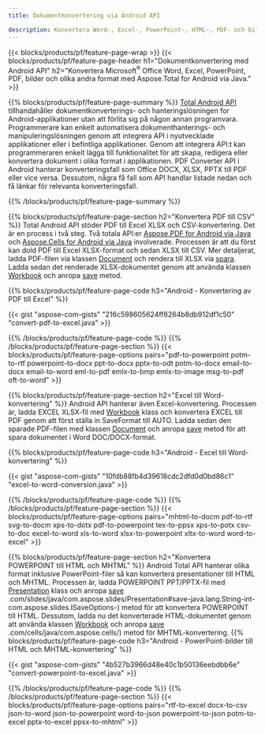 ```yaml
---
title: Dokumentkonvertering via Android API 

description: Konvertera Word-, Excel-, PowerPoint-, HTML-, PDF- och bildformat med Android-konverterings-API. Android konverterar Office docx, xlsx, pptx till PDF. 
---
```


{{< blocks/products/pf/feature-page-wrap >}}
{{< blocks/products/pf/feature-page-header h1="Dokumentkonvertering med Android API" h2="Konvertera Microsoft<sup>&reg;</sup> Office Word, Excel, PowerPoint, PDF, bilder och olika andra format med Aspose.Total for Android via Java." >}}

{{% blocks/products/pf/feature-page-summary %}}
[Total Android API](https://products.aspose.com/total/android-java/) tillhandahåller dokumentkonverterings- och hanteringslösningen for Android-applikationer utan att förlita sig på någon annan programvara. Programmerare kan enkelt automatisera dokumenthanterings- och manipuleringslösningen genom att integrera API i nyutvecklade applikationer eller i befintliga applikationer. Genom att integrera API:t kan programmeraren enkelt lägga till funktionalitet för att skapa, redigera eller konvertera dokument i olika format i applikationen. PDF Converter API i Android hanterar konverteringsfall som Office DOCX, XLSX, PPTX till PDF eller vice versa. Dessutom, några få fall som API handlar listade nedan och få länkar för relevanta konverteringsfall. 

{{% /blocks/products/pf/feature-page-summary  %}}

{{% blocks/products/pf/feature-page-section  h2="Konvertera PDF till CSV" %}}
Total Android API stöder PDF till Excel XLSX och CSV-konvertering. Det är en process i två steg. Två totala API:er [Aspose.PDF for Android via Java](https://products.aspose.com/pdf/android-java/) och [Aspose.Cells for Android via Java](https://products.aspose.com/cells/android-java/) involverade. Processen är att du först kan dold PDF till Excel XLSX-format och sedan XLSX till CSV. Mer detaljerat, ladda PDF-filen via klassen [Document](https://reference.aspose.com/pdf/java/com.aspose.pdf/Document) och rendera till XLSX via [spara](https://reference.aspose.com/pdf/java/com.aspose.pdf/Document#save-java.lang.String-com.aspose.pdf.SaveOptions-). Ladda sedan det renderade XLSX-dokumentet genom att använda klassen [Workbook](https://reference.aspose.com/cells/java/com.aspose.cells/Workbook) och anropa [save](https://reference.aspose.com/cells/java/com.aspose.cells/workbook#save(java.lang.String,%20com.aspose.cells.SaveOptions)) metod.

{{% blocks/products/pf/feature-page-code h3="Android - Konvertering av PDF till Excel" %}}

{{< gist "aspose-com-gists" "216c598605624ff6264b8db912df1c50" "convert-pdf-to-excel.java" >}}

{{% /blocks/products/pf/feature-page-code  %}}
{{% /blocks/products/pf/feature-page-section %}}
{{< blocks/products/pf/feature-page-options pairs="pdf-to-powerpoint potm-to-rtf powerpoint-to-docx ppt-to-docx pptx-to-odt potm-to-docx email-to-docx email-to-word eml-to-pdf emlx-to-bmp emlx-to-image msg-to-pdf oft-to-word" >}}


{{% blocks/products/pf/feature-page-section  h2="Excel till Word-konvertering" %}}
Android API hanterar även Excel-konvertering. Processen är, ladda EXCEL XLSX-fil med [Workbook](https://reference.aspose.com/cells/java/com.aspose.cells/Workbook) klass och konvertera EXCEL till PDF genom att först ställa in SaveFormat till AUTO. Ladda sedan den sparade PDF-filen med klassen [Document](https://reference.aspose.com/pdf/java/com.aspose.pdf/Document) och anropa [save](https://reference.aspose.com/pdf/java/com.aspose.pdf/Document#save-java.lang.String-com.aspose.pdf.SaveOptions-) metod för att spara dokumentet i Word DOC/DOCX-format.

{{% blocks/products/pf/feature-page-code h3="Android - Excel till Word-konvertering" %}}

{{< gist "aspose-com-gists" "10fdb88fb4d39618cdc2dfd0d0bd86c1" "excel-to-word-conversion.java" >}}

{{% /blocks/products/pf/feature-page-code  %}}
{{% /blocks/products/pf/feature-page-section %}}
{{< blocks/products/pf/feature-page-options pairs="mhtml-to-docm pdf-to-rtf svg-to-docm xps-to-dotx pdf-to-powerpoint tex-to-ppsx xps-to-potx csv-to-doc excel-to-word xls-to-word xlsx-to-powerpoint xltx-to-word word-to-excel" >}}

{{% blocks/products/pf/feature-page-section  h2="Konvertera POWERPOINT till HTML och MHTML" %}}
Android Total API hanterar olika format inklusive PowerPoint-filer så kan konvertera presentationer till HTML och MHTML. Processen är, ladda POWERPOINT PPT/PPTX-fil med [Presentation](https://reference.aspose.com/slides/java/com.aspose.slides/Presentation) klass och anropa [save](https://reference.aspose) .com/slides/java/com.aspose.slides/Presentation#save-java.lang.String-int-com.aspose.slides.ISaveOptions-) metod för att konvertera POWERPOINT till HTML. Dessutom, ladda nu det konverterade HTML-dokumentet genom att använda klassen [Workbook](https://reference.aspose.com/cells/java/com.aspose.cells/Workbook) och anropa [save](https://reference.aspose) .com/cells/java/com.aspose.cells/) metod för MHTML-konvertering. 
{{% blocks/products/pf/feature-page-code h3="Android - PowerPoint-bilder till HTML och MHTML-konvertering" %}}

{{< gist "aspose-com-gists" "4b527b3966d48e40c1b50136eebdbb6e" "convert-powerpoint-to-excel.java" >}}


{{% /blocks/products/pf/feature-page-code  %}}
{{% /blocks/products/pf/feature-page-section %}}
{{< blocks/products/pf/feature-page-options pairs="rtf-to-excel docx-to-csv json-to-word json-to-powerpoint word-to-json powerpoint-to-json potm-to-excel pptx-to-excel ppsx-to-mhtml" >}}